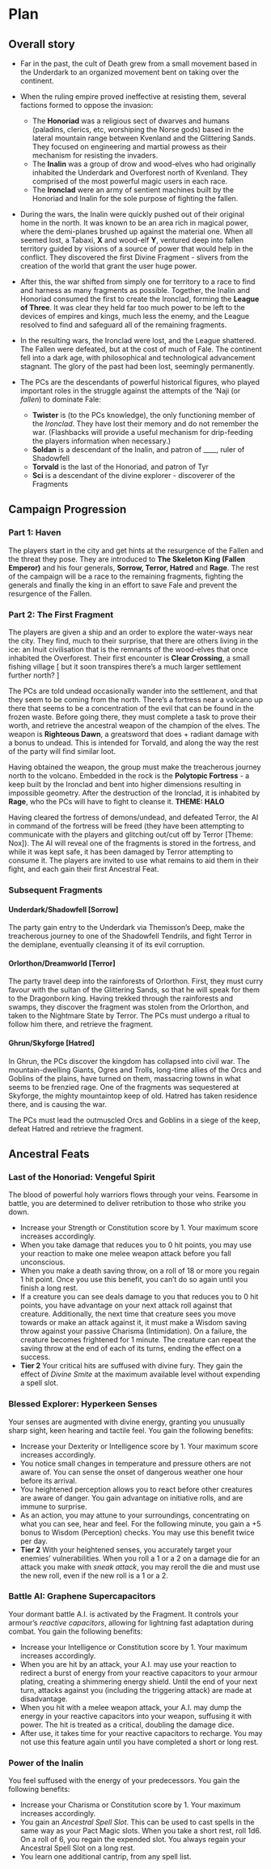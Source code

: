 # Plan

## Overall story

- Far in the past, the cult of Death grew from a small movement based in the Underdark to an organized movement bent on taking over the continent.

- When the ruling empire proved ineffective at resisting them, several factions formed to oppose the invasion:
  - The **Honoriad** was a religious sect of dwarves and humans (paladins, clerics, etc, worshiping the Norse gods) based in the lateral mountain range between Kvenland and the Glittering Sands. They focused on engineering and martial prowess as their mechanism for resisting the invaders.
  - The **Inalin** was a group of drow and wood-elves who had originally inhabited the Underdark and Overforest north of Kvenland. They comprised of the most powerful magic users in each race.
  - The **Ironclad** were an army of sentient machines built by the Honoriad and Inalin for the sole purpose of fighting the fallen.
  
- During the wars, the Inalin were quickly pushed out of their original home in the north. It was known to be an area rich in magical power, where the demi-planes brushed up against the material one. When all seemed lost, a Tabaxi, **X** and wood-elf **Y**, ventured deep into fallen territory guided by visions of a source of power that would help in the conflict. They discovered the first Divine Fragment - slivers from the creation of the world that grant the user huge power. 

- After this, the war shifted from simply one for territory to a race to find and harness as many fragments as possible. Together, the Inalin and Honoriad consumed the first to create the Ironclad, forming the **League of Three**. It was clear they held far too much power to be left to the devices of empires and kings, much less the enemy, and the League resolved to find and safeguard all of the remaining fragments.

- In the resulting wars, the Ironclad were lost, and the League shattered. The Fallen were defeated, but at the cost of much of Fale. The continent fell into a dark age, with philosophical and technological advancement stagnant. The glory of the past had been lost, seemingly permanently.

- The PCs are the descendants of powerful historical figures, who played important roles in the struggle against the attempts of the ‘Naji (or *fallen*) to dominate Fale:
  - **Twister** is (to the PCs knowledge), the only functioning member of the *Ironclad*. They have lost their memory and do not remember the war. (Flashbacks will provide a useful mechanism for drip-feeding the players information when necessary.)
  - **Soldan** is a descendant of the Inalin, and patron of \_\_\_\_, ruler of Shadowfell
  - **Torvald** is the last of the Honoriad, and patron of Tyr
  - **Sci** is a descendant of the divine explorer - discoverer of the Fragments
  
## Campaign Progression

### Part 1: Haven

The players start in the city and get hints at the resurgence of the Fallen and the threat they pose. They are introduced to **The Skeleton King (Fallen Emperor)** and his four generals, **Sorrow, Terror, Hatred** and **Rage**. The rest of the campaign will be a race to the remaining fragments, fighting the generals and finally the king in an effort to save Fale and prevent the resurgence of the Fallen.

### Part 2: The First Fragment

The players are given a ship and an order to explore the water-ways near the city. They find, much to their surprise, that there are others living in the ice: an Inuit civilisation that is the remnants of the wood-elves that once inhabited the Overforest. Their first encounter is **Clear Crossing**, a small fishing village [ but it soon transpires there’s a much larger settlement further north? ]

The PCs are told undead occasionally wander into the settlement, and that they seem to be coming from the north. There’s a fortress near a volcano up there that seems to be a concentration of the evil that can be found in the frozen waste. Before going there, they must complete a task to prove their worth, and retrieve the ancestral weapon of the champion of the elves. The weapon is **Righteous Dawn**, a greatsword that does + radiant damage with a bonus to undead. This is intended for Torvald, and along the way the rest of the party will find similar loot.

Having obtained the weapon, the group must make the treacherous journey north to the volcano. Embedded in the rock is the **Polytopic Fortress** - a keep built by the Ironclad and bent into higher dimensions resulting in impossible geometry. After the destruction of the Ironclad, it is inhabited by **Rage**, who the PCs will have to fight to cleanse it. **THEME: HALO**

Having cleared the fortress of demons/undead, and defeated Terror, the AI in command of the fortress will be freed (they have been attempting to communicate with the players and glitching out/cut off by Terror [Theme: Nox]). The AI will reveal one of the fragments is stored in the fortress, and while it was kept safe, it has been damaged by Terror attempting to consume it. The players are invited to use what remains to aid them in their fight, and each gain their first Ancestral Feat.

### Subsequent Fragments

#### Underdark/Shadowfell [Sorrow]

The party gain entry to the Underdark via Themisson’s Deep, make the treacherous journey to one of the Shadowfell Tendrils, and fight Terror in the demiplane, eventually cleansing it of its evil corruption.

#### Orlorthon/Dreamworld [Terror]

The party travel deep into the rainforests of Orlorthon. First, they must curry favour with the sultan of the Glittering Sands, so that he will speak for them to the Dragonborn king. Having trekked through the rainforests and swamps, they discover the fragment was stolen from the Orlorthon, and taken to the Nightmare State by Terror. The PCs must undergo a ritual to follow him there, and retrieve the fragment.

#### Ghrun/Skyforge [Hatred]

In Ghrun, the PCs discover the kingdom has collapsed into civil war. The mountain-dwelling Giants, Ogres and Trolls, long-time allies of the Orcs and Goblins of the plains, have turned on them, massacring towns in what seems to be frenzied rage. One of the fragments was sequestered at Skyforge, the mighty mountaintop keep of old. Hatred has taken residence there, and is causing the war. 

The PCs must lead the outmuscled Orcs and Goblins in a siege of the keep, defeat Hatred and retrieve the fragment.

## Ancestral Feats

### Last of the Honoriad: Vengeful Spirit

The blood of powerful holy warriors flows through your veins. Fearsome in battle, you are determined to deliver retribution to those who strike you down.
- Increase your Strength or Constitution score by 1. Your maximum score increases accordingly.
- When you take damage that reduces you to 0 hit points, you may use your reaction to make one melee weapon attack before you fall unconscious.
- When you make a death saving throw, on a roll of 18 or more you regain 1 hit point. Once you use this benefit, you can’t do so again until you finish a long rest.
- If a creature you can see deals damage to you that reduces you to 0 hit points, you have advantage on your next attack roll against that creature. Additionally, the next time that creature sees you move towards or make an attack against it, it must make a Wisdom saving throw against your passive Charisma (Intimidation). On a failure, the creature becomes frightened for 1 minute. The creature can repeat the saving throw at the end of each of its turns, ending the effect on a success.
- **Tier 2** Your critical hits are suffused with divine fury. They gain the effect of *Divine Smite* at the maximum available level without expending a spell slot.

### Blessed Explorer: Hyperkeen Senses

Your senses are augmented with divine energy, granting you unusually sharp sight, keen hearing and tactile feel. You gain the following benefits:

- Increase your Dexterity or Intelligence score by 1. Your maximum score increases accordingly.
- You notice small changes in temperature and pressure others are not aware of. You can sense the onset of dangerous weather one hour before its arrival.
- You heightened perception allows you to react before other creatures are aware of danger. You gain advantage on initiative rolls, and are immune to surprise.
- As an action, you may attune to your surroundings, concentrating on what you can see, hear and feel. For the following minute, you gain a +5 bonus to Wisdom (Perception) checks. You may use this benefit twice per day.
- **Tier 2** With your heightened senses, you accurately target your enemies’ vulnerabilities. When you roll a 1 or a 2 on a damage die for an attack you make with *sneak attack*, you may reroll the die and must use the new roll, even if the new roll is a 1 or a 2.

### Battle AI: Graphene Supercapacitors

Your dormant battle A.I. is activated by the Fragment. It controls your armour’s *reactive capacitors*, allowing for lightning fast adaptation during combat. You gain the following benefits:

- Increase your Intelligence or Constitution score by 1. Your maximum increases accordingly.
- When you are hit by an attack, your A.I. may use your reaction to redirect a burst of energy from your reactive capacitors to your armour plating, creating a shimmering energy shield. Until the end of your next turn, attacks against you (including the triggering attack) are made at disadvantage.
- When you hit with a melee weapon attack, your A.I. may dump the energy in your reactive capacitors into your weapon, suffusing it with power. The hit is treated as a critical, doubling the damage dice.
- After use, it takes time for your reactive capacitors to recharge. You may not use this feature again until you have completed a short or long rest.

### Power of the Inalin

You feel suffused with the energy of your predecessors. You gain the following benefits:

- Increase your Charisma or Constitution score by 1. Your maximum increases accordingly.
- You gain an *Ancestral Spell Slot*. This can be used to cast spells in the same way as your Pact Magic slots. When you take a short rest, roll 1d6. On a roll of 6, you regain the expended slot. You always regain your Ancestral Spell Slot on a long rest.
- You learn one additional cantrip, from any spell list.